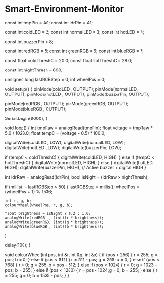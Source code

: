 # Smart-Environment-Monitor
const int tmpPin     = A0;
const int ldrPin     = A1;

const int coldLED    = 2;
const int normalLED  = 3;
const int hotLED     = 4;

const int buzzerPin  = 8;

const int redRGB     = 5;
const int greenRGB   = 6;
const int blueRGB    = 7;

const float coldThreshC = 20.0;
const float hotThreshC  = 28.0;

const int nightThresh   = 600;

unsigned long lastRGBStep = 0;
int wheelPos = 0;

void setup() {
  pinMode(coldLED  , OUTPUT);
  pinMode(normalLED, OUTPUT);
  pinMode(hotLED   , OUTPUT);
  pinMode(buzzerPin, OUTPUT);

  pinMode(redRGB  , OUTPUT);
  pinMode(greenRGB, OUTPUT);
  pinMode(blueRGB , OUTPUT);

  Serial.begin(9600);
}

void loop() {
  int tmpRaw = analogRead(tmpPin);
  float voltage = tmpRaw * 5.0 / 1023.0;
  float tempC   = (voltage - 0.5) * 100.0;

  digitalWrite(coldLED  , LOW);
  digitalWrite(normalLED, LOW);
  digitalWrite(hotLED   , LOW);
  digitalWrite(buzzerPin, LOW);

  if (tempC < coldThreshC) {
    digitalWrite(coldLED, HIGH);
  } else if (tempC < hotThreshC) {
    digitalWrite(normalLED, HIGH);
  } else {
    digitalWrite(hotLED, HIGH);
    digitalWrite(buzzerPin, HIGH);  // Active buzzer = digital HIGH
  }

  int ldrRaw = analogRead(ldrPin);
  bool isNight = (ldrRaw > nightThresh);

  if (millis() - lastRGBStep > 50) {
    lastRGBStep = millis();
    wheelPos = (wheelPos + 1) % 1536;

    int r, g, b;
    colourWheel(wheelPos, r, g, b);

    float brightness = isNight ? 0.2 : 1.0;
    analogWrite(redRGB  , (int)(r * brightness));
    analogWrite(greenRGB, (int)(g * brightness));
    analogWrite(blueRGB , (int)(b * brightness));
  }

  delay(100);
}

void colourWheel(int pos, int &r, int &g, int &b) {
  if      (pos < 256)  { r = 255;       g = pos;         b = 0;           }
  else if (pos < 512)  { r = 511 - pos; g = 255;         b = 0;           }
  else if (pos < 768)  { r = 0;         g = 255;         b = pos - 512;   }
  else if (pos < 1024) { r = 0;         g = 1023 - pos;  b = 255;         }
  else if (pos < 1280) { r = pos - 1024;g = 0;           b = 255;         }
  else                 { r = 255;       g = 0;           b = 1535 - pos;  }
}
